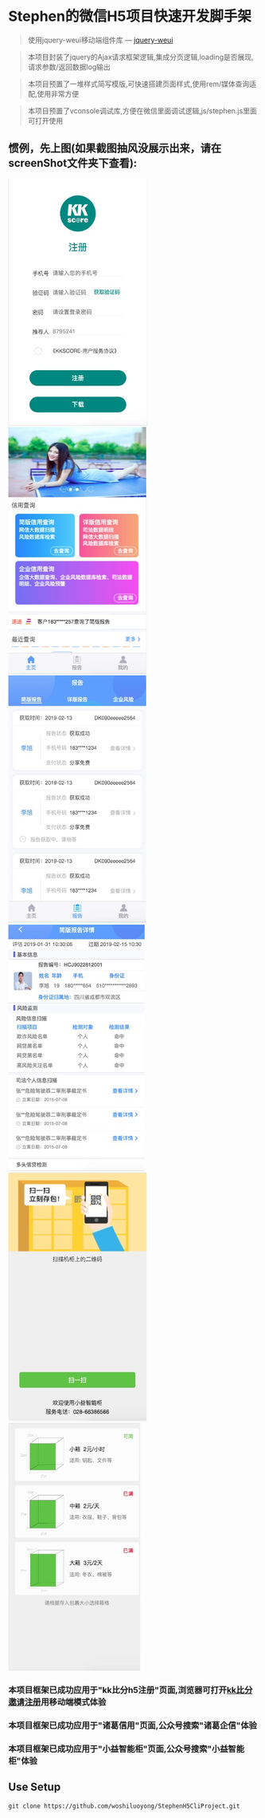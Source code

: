 # Stephen的微信H5项目快速开发脚手架

> 使用jquery-weui移动端组件库 — [jquery-weui](http://www.jqweui.cn/components)

> 本项目封装了jquery的Ajax请求框架逻辑,集成分页逻辑,loading是否展现,请求参数/返回数据log输出

> 本项目预置了一堆样式简写模版,可快速搭建页面样式,使用rem/媒体查询适配,使用非常方便

> 本项目预置了vconsole调试库,方便在微信里面调试逻辑,js/stephen.js里面可打开使用

## 惯例，先上图(如果截图抽风没展示出来，请在screenShot文件夹下查看):
![kk比分h5注册截图](https://github.com/woshiluoyong/StephenH5CliProject/blob/master/screenShot/1.jpg)
![诸葛信用截图](https://github.com/woshiluoyong/StephenH5CliProject/blob/master/screenShot/2.jpg)
![诸葛信用截图](https://github.com/woshiluoyong/StephenH5CliProject/blob/master/screenShot/3.jpg)
![诸葛信用截图](https://github.com/woshiluoyong/StephenH5CliProject/blob/master/screenShot/4.jpg)
![小益智能柜截图](https://github.com/woshiluoyong/StephenH5CliProject/blob/master/screenShot/5.jpg)
![小益智能柜截图](https://github.com/woshiluoyong/StephenH5CliProject/blob/master/screenShot/6.jpg)

### 本项目框架已成功应用于"kk比分h5注册"页面,浏览器可打开[kk比分邀请注册](http://invite.bifenkk.com?inviteCode=8795241)用移动端模式体验

### 本项目框架已成功应用于"诸葛信用"页面,公众号搜索"诸葛企信"体验

### 本项目框架已成功应用于"小益智能柜"页面,公众号搜索"小益智能柜"体验

## Use Setup

``` shell
git clone https://github.com/woshiluoyong/StephenH5CliProject.git
```

